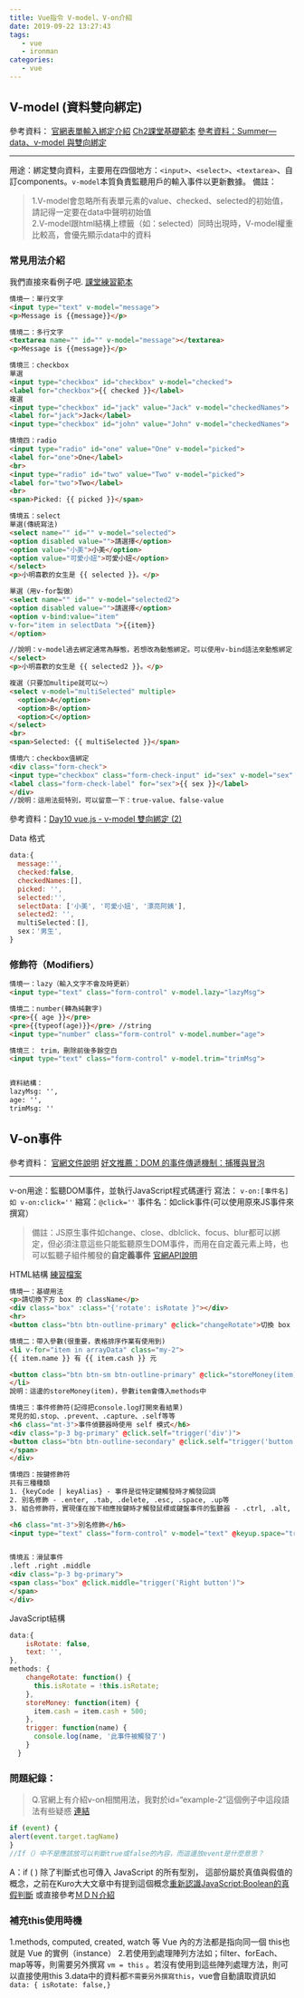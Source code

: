```yaml
---
title: Vue指令 V-model、V-on介紹
date: 2019-09-22 13:27:43
tags:
   - vue
   - ironman
categories:
   - vue 
---
```

## V-model (資料雙向綁定)
參考資料：
[官網表單輸入綁定介紹](https://cn.vuejs.org/v2/guide/forms.html)
[Ch2課堂基礎範本](https://jsbin.com/bafayot/12/edit?html,output)
[參考資料：Summer— data、v-model 與雙向綁定](https://cythilya.github.io/2017/04/14/vue-data-v-model/)
<!-- more -->
- - - -
用途：綁定雙向資料，主要用在四個地方：`<input>`、`<select>`、`<textarea>`、自訂components。`v-model`本質負責監聽用戶的輸入事件以更新數據。
備註：
> 1.V-model會忽略所有表單元素的value、checked、selected的初始值，請記得一定要在data中聲明初始值  
> 2.V-model跟html結構上標籤（如：selected）同時出現時，V-model權重比較高，會優先顯示data中的資料  
### 常見用法介紹
我們直接來看例子吧. [課堂練習範本](https://codepen.io/chunwen/pen/oKMjBx?editors=1010#0)
```html
情境一：單行文字
<input type="text" v-model="message">
<p>Message is {{message}}</p>

情境二：多行文字
<textarea name="" id="" v-model="message"></textarea>
<p>Message is {{message}}</p>

情境三：checkbox
單選
<input type="checkbox" id="checkbox" v-model="checked">
<label for="checkbox">{{ checked }}</label>
複選
<input type="checkbox" id="jack" value="Jack" v-model="checkedNames">
<label for="jack">Jack</label>
<input type="checkbox" id="john" value="John" v-model="checkedNames">

情境四：radio
<input type="radio" id="one" value="One" v-model="picked">
<label for="one">One</label>
<br>
<input type="radio" id="two" value="Two" v-model="picked">
<label for="two">Two</label>
<br>
<span>Picked: {{ picked }}</span>

情境五：select
單選(傳統寫法)
<select name="" id="" v-model="selected">
<option disabled value="">請選擇</option>
<option value="小美">小美</option>
<option value="可愛小妞">可愛小妞</option>
</select>
<p>小明喜歡的女生是 {{ selected }}。</p>

單選（用v-for製做）
<select name="" id="" v-model="selected2">
<option disabled value="">請選擇</option>
<option v-bind:value="item" 
v-for="item in selectData ">{{item}}
</option>  

//說明：v-model過去綁定通常為靜態，若想改為動態綁定。可以使用v-bind語法來動態綁定
</select>
<p>小明喜歡的女生是 {{ selected2 }}。</p>

複選（只要加multipe就可以～）
<select v-model="multiSelected" multiple>
  <option>A</option>
  <option>B</option>
  <option>C</option>
</select>
<br>
<span>Selected: {{ multiSelected }}</span>

情境六：checkbox值綁定
<div class="form-check">
<input type="checkbox" class="form-check-input" id="sex" v-model="sex" true-value="男生" false-value="女生">
<label class="form-check-label" for="sex">{{ sex }}</label>
</div>
//說明：這用法挺特別，可以留意一下：true-value、false-value

```
參考資料：[Day10 vue.js - v-model 雙向綁定 (2)](https://ithelp.ithome.com.tw/articles/10214919)

Data 格式
```javascript
data:{
  message:'',
  checked:false, 
  checkedNames:[],
  picked: '',
  selected:'',
  selectData: ['小美', '可愛小妞', '漂亮阿姨'],
  selected2: '',
  multiSelected：[],
  sex：'男生',
}
```
### 修飾符（Modifiers）
```html
情境一：lazy（輸入文字不會及時更新）
<input type="text" class="form-control" v-model.lazy="lazyMsg">

情境二：number(轉為純數字)
<pre>{{ age }}</pre>
<pre>{{typeof(age)}}</pre> //string
<input type="number" class="form-control" v-model.number="age">

情境三： trim，刪除前後多餘空白       
<input type="text" class="form-control" v-model.trim="trimMsg">


資料結構：
lazyMsg: '',
age: '',
trimMsg: ''
```

## V-on事件
參考資料：
[官網文件說明](https://cn.vuejs.org/v2/guide/events.html)
[好文推薦：DOM 的事件傳遞機制：捕獲與冒泡](https://blog.techbridge.cc/2017/07/15/javascript-event-propagation/)
- - - -
v-on用途：監聽DOM事件，並執行JavaScript程式碼運行
寫法： `v-on:[事件名] 如 v-on:click=''`
縮寫：`@click=''`
事件名：如click事件(可以使用原來JS事件來撰寫）
> 備註：JS原生事件如change、close、dblclick、focus、blur都可以綁定，但必須注意這些只能監聽原生DOM事件，而用在自定義元素上時，也可以監聽子組件觸發的**自定義事件** [官網API說明](https://cn.vuejs.org/v2/api/#v-on)  

HTML結構 [練習檔案](https://codepen.io/chunwen/pen/gVjoWQ?editors=1011)
```html
情境一：基礎用法
<p>請切換下方 box 的 className</p>
<div class="box" :class="{'rotate': isRotate }"></div>
<hr>
<button class="btn btn-outline-primary" @click="changeRotate">切換 box 樣式</button>

情境二：帶入參數(很重要，表格排序作業有使用到)
<li v-for="item in arrayData" class="my-2">
{{ item.name }} 有 {{ item.cash }} 元

<button class="btn btn-sm btn-outline-primary" @click="storeMoney(item)">儲值</button>
</li>
說明：這邊的storeMoney(item)，參數item會傳入methods中

情境三：事件修飾符(記得把console.log打開來看結果)
常見的如.stop、.prevent、.capture、.self等等
<h6 class="mt-3">事件偵聽器時使用 self 模式</h6>
<div class="p-3 bg-primary" @click.self="trigger('div')">
<button class="btn btn-outline-secondary" @click.self="trigger('button')">按我</button>
</span>
</div>

情境四：按鍵修飾符
共有三種種類
1. {keyCode | keyAlias} - 事件是從特定鍵觸發時才觸發回調
2. 別名修飾 - .enter, .tab, .delete, .esc, .space, .up等
3. 組合修飾符，實現僅在按下相應按鍵時才觸發鼠標或鍵盤事件的監聽器 - .ctrl, .alt, .shift, .meta

<h6 class="mt-3">別名修飾</h6>
<input type="text" class="form-control" v-model="text" @keyup.space="trigger('space')">


情境五：滑鼠事件
.left .right .middle
<div class="p-3 bg-primary">
<span class="box" @click.middle="trigger('Right button')">
</span>
</div>

```
JavaScript結構
```javascript
data:{
    isRotate: false,
    text: '',
},
methods: {
    changeRotate: function() {
      this.isRotate = !this.isRotate;
    },
    storeMoney: function(item) {
      item.cash = item.cash + 500;
    },
    trigger: function(name) {
      console.log(name, '此事件被觸發了')
    }
  }

```

### 問題紀錄：
> Q.官網上有介紹v-on相關用法，我對於id=“example-2”這個例子中這段語法有些疑惑 [連結](https://cn.vuejs.org/v2/guide/events.html#%E4%BA%8B%E4%BB%B6%E5%A4%84%E7%90%86%E6%96%B9%E6%B3%95)   
```javascript
if (event) {
alert(event.target.tagName)
}
//If（）中不是應該放可以判斷true或false的內容，而這邊放event是什麼意思？
```
A：if ( ) 除了判斷式也可傳入 JavaScript 的所有型別， 這部份屬於真值與假值的概念，之前在Kuro大大文章中有提到這個概念[重新認識JavaScript:Boolean的真假判斷](https://ithelp.ithome.com.tw/articles/10191343) 或直接參考[ＭＤＮ介紹](https://developer.mozilla.org/zh-CN/docs/Glossary/Truthy)

### 補充this使用時機
1.methods, computed, created, watch 等 Vue 內的方法都是指向同一個 this也就是 Vue 的實例（instance）
2.若使用到處理陣列方法如；filter、forEach、map等等，則需要另外撰寫 `vm = this` 。若沒有使用到這些陣列處理方法，則可以直接使用this
3.data中的資料都`不需要另外撰寫this`，vue會自動讀取資訊如
`data: { isRotate: false,}`
